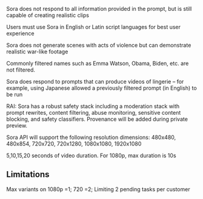 

Sora does not respond to all information provided in the prompt, but is still capable of creating realistic clips 

Users must use Sora in English or Latin script languages for best user experience 

Sora does not generate scenes with acts of violence but can demonstrate realistic war-like footage 

Commonly filtered names such as Emma Watson, Obama, Biden, etc. are not filtered.  

Sora does respond to prompts that can produce videos of lingerie – for example, using Japanese allowed a previously filtered prompt (in English) to be run  


RAI: Sora has a robust safety stack including a moderation stack with prompt rewrites, content filtering, abuse monitoring, sensitive content blocking, and safety classifiers. Provenance will be added during private preview.  

Sora API will support the following resolution dimensions: 480x480, 480x854, 720x720, 720x1280, 1080x1080, 1920x1080

5,10,15,20 seconds of video duration. For 1080p, max duration is 10s

## Limitations


Max variants on 1080p =1; 720 =2;
Limiting 2 pending tasks per customer